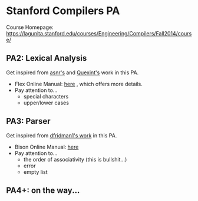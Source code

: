 # Stanford Compilers PA

Course Homepage: https://lagunita.stanford.edu/courses/Engineering/Compilers/Fall2014/course/

## PA2: Lexical Analysis

Get inspired from [asnr's](https://github.com/asnr/stanford-compilers/blob/master/lexer/cool.flex) and [Quexint's](https://github.com/Quexint/Assignment-Driven-Learning/blob/master/OCW/%5BStanford%5DCS143_Compilers/PA/PA2_Lexer/cool.flex) work in this PA. 

* Flex Online Manual: [here](http://dinosaur.compilertools.net/flex/index.html) , which offers more details.
* Pay attention to...
  * special characters
  * upper/lower cases

## PA3: Parser

Get inspired from [dfridman1's work](https://github.com/dfridman1/CS143-Compilers-Stanford/blob/master/PA3/cool.y) in this PA.

* Bison Online Manual: [here](https://www.gnu.org/software/bison/manual/bison.html)
* Pay attention to...
  * the order of associativity (this is bullshit...)
  * error
  * empty list

## PA4+: on the way...